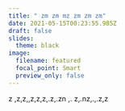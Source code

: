 ```yaml
---
title: " zm zm mz zm zm zm"
date: 2021-05-15T00:23:55.985Z
draft: false
slides:
  theme: black
image:
  filename: featured
  focal_point: Smart
  preview_only: false
---
```

z ,z,z,,z,z,z,.z,.zn ,. z,.nz,.,.z,z
